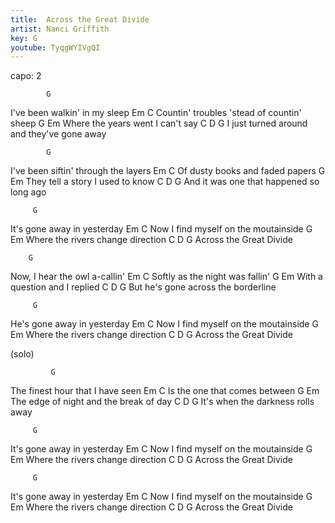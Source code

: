 ```yaml
---
title:  Across the Great Divide
artist: Nanci Griffith
key: G
youtube: TyqgWYIVgQI
---
```

capo: 2

            G
I've been walkin' in my sleep
             Em                      C
Countin' troubles 'stead of countin' sheep
            G               Em
Where the years went I can't say
        C            D                 G
I just turned around and they've gone away
 
            G
I've been siftin' through the layers
          Em               C
Of dusty books and faded papers
             G               Em
They tell a story I used to know
           C               D         G
And it was one that happened so long ago
 
         G
It's gone away in yesterday
   Em                    C
Now I find myself on the moutainside
          G             Em
Where the rivers change direction
C     D         G
Across the Great Divide
 
        G
Now, I hear the owl a-callin'
        Em             C
Softly as the night was fallin'
            G          Em
With a question and I replied
           C        D     G
But he's gone across the borderline
 
         G
He's gone away in yesterday
   Em                    C
Now I find myself on the moutainside
          G             Em
Where the rivers change direction
C     D         G
Across the Great Divide
 
(solo)

             G
The finest hour that I have seen
          Em          C
Is the one that comes between
            G                   Em
The edge of night and the break of day
C                     D          G
It's when the darkness rolls away
 
         G
It's gone away in yesterday
   Em                    C
Now I find myself on the moutainside
          G             Em
Where the rivers change direction
 C     D         G
Across the Great Divide
 
         G
It's gone away in yesterday
   Em                    C
Now I find myself on the moutainside
          G             Em
Where the rivers change direction
 C     D         G
Across the Great Divide
